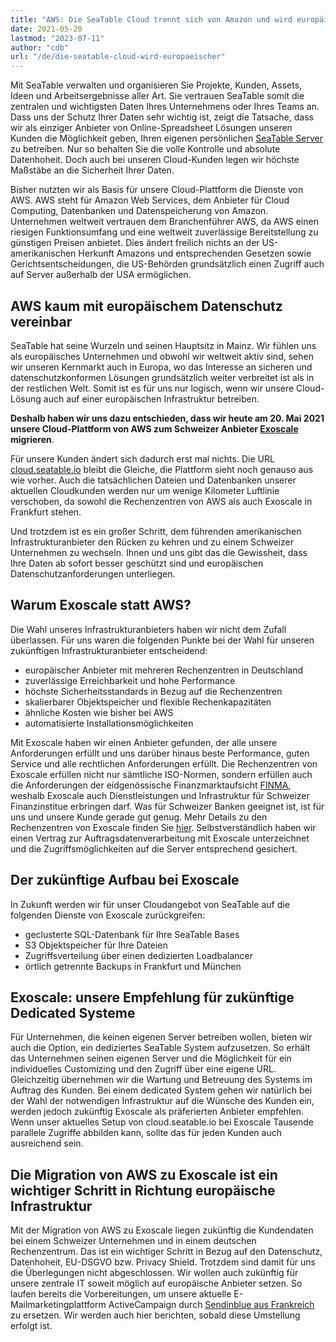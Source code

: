 ```yaml
---
title: "AWS: Die SeaTable Cloud trennt sich von Amazon und wird europäischer - SeaTable"
date: 2021-05-20
lastmod: "2023-07-11"
author: "cdb"
url: "/de/die-seatable-cloud-wird-europaeischer"
---
```


Mit SeaTable verwalten und organisieren Sie Projekte, Kunden, Assets, Ideen und Arbeitsergebnisse aller Art. Sie vertrauen SeaTable somit die zentralen und wichtigsten Daten Ihres Unternehmens oder Ihres Teams an. Dass uns der Schutz Ihrer Daten sehr wichtig ist, zeigt die Tatsache, dass wir als einziger Anbieter von Online-Spreadsheet Lösungen unseren Kunden die Möglichkeit geben, Ihren eigenen persönlichen [SeaTable Server](/enterprise-on-premise/) zu betreiben. Nur so behalten Sie die volle Kontrolle und absolute Datenhoheit. Doch auch bei unseren Cloud-Kunden legen wir höchste Maßstäbe an die Sicherheit Ihrer Daten.

Bisher nutzten wir als Basis für unsere Cloud-Plattform die Dienste von AWS. AWS steht für Amazon Web Services, dem Anbieter für Cloud Computing, Datenbanken und Datenspeicherung von Amazon. Unternehmen weltweit vertrauen dem Branchenführer AWS, da AWS einen riesigen Funktionsumfang und eine weltweit zuverlässige Bereitstellung zu günstigen Preisen anbietet. Dies ändert freilich nichts an der US-amerikanischen Herkunft Amazons und entsprechenden Gesetzen sowie Gerichtsentscheidungen, die US-Behörden grundsätzlich einen Zugriff auch auf Server außerhalb der USA ermöglichen.

## AWS kaum mit europäischem Datenschutz vereinbar

SeaTable hat seine Wurzeln und seinen Hauptsitz in Mainz. Wir fühlen uns als europäisches Unternehmen und obwohl wir weltweit aktiv sind, sehen wir unseren Kernmarkt auch in Europa, wo das Interesse an sicheren und datenschutzkonformen Lösungen grundsätzlich weiter verbreitet ist als in der restlichen Welt. Somit ist es für uns nur logisch, wenn wir unsere Cloud-Lösung auch auf einer europäischen Infrastruktur betreiben.

**Deshalb haben wir uns dazu entschieden, dass wir heute am 20. Mai 2021 unsere Cloud-Plattform von AWS zum Schweizer Anbieter [Exoscale](https://www.exoscale.com/) migrieren**.

Für unsere Kunden ändert sich dadurch erst mal nichts. Die URL [cloud.seatable.io](https://cloud.seatable.io) bleibt die Gleiche, die Plattform sieht noch genauso aus wie vorher. Auch die tatsächlichen Dateien und Datenbanken unserer aktuellen Cloudkunden werden nur um wenige Kilometer Luftlinie verschoben, da sowohl die Rechenzentren von AWS als auch Exoscale in Frankfurt stehen.

Und trotzdem ist es ein großer Schritt, dem führenden amerikanischen Infrastrukturanbieter den Rücken zu kehren und zu einem Schweizer Unternehmen zu wechseln. Ihnen und uns gibt das die Gewissheit, dass Ihre Daten ab sofort besser geschützt sind und europäischen Datenschutzanforderungen unterliegen.

## Warum Exoscale statt AWS?

Die Wahl unseres Infrastrukturanbieters haben wir nicht dem Zufall überlassen. Für uns waren die folgenden Punkte bei der Wahl für unseren zukünftigen Infrastrukturanbieter entscheidend:

- europäischer Anbieter mit mehreren Rechenzentren in Deutschland
- zuverlässige Erreichbarkeit und hohe Performance
- höchste Sicherheitsstandards in Bezug auf die Rechenzentren
- skalierbarer Objektspeicher und flexible Rechenkapazitäten
- ähnliche Kosten wie bisher bei AWS
- automatisierte Installationsmöglichkeiten

Mit Exoscale haben wir einen Anbieter gefunden, der alle unsere Anforderungen erfüllt und uns darüber hinaus beste Performance, guten Service und alle rechtlichen Anforderungen erfüllt. Die Rechenzentren von Exoscale erfüllen nicht nur sämtliche ISO-Normen, sondern erfüllen auch die Anforderungen der eidgenössische Finanzmarktaufsicht [FINMA](https://finma.ch/de/), weshalb Exoscale auch Dienstleistungen und Infrastruktur für Schweizer Finanzinstitue erbringen darf. Was für Schweizer Banken geeignet ist, ist für uns und unsere Kunde gerade gut genug. Mehr Details zu den Rechenzentren von Exoscale finden Sie [hier](https://www.exoscale.com/compliance/). Selbstverständlich haben wir einen Vertrag zur Auftragsdatenverarbeitung mit Exoscale unterzeichnet und die Zugriffsmöglichkeiten auf die Server entsprechend gesichert.

## Der zukünftige Aufbau bei Exoscale

In Zukunft werden wir für unser Cloudangebot von SeaTable auf die folgenden Dienste von Exoscale zurückgreifen:

- geclusterte SQL-Datenbank für Ihre SeaTable Bases
- S3 Objektspeicher für Ihre Dateien
- Zugriffsverteilung über einen dedizierten Loadbalancer
- örtlich getrennte Backups in Frankfurt und München

## Exoscale: unsere Empfehlung für zukünftige Dedicated Systeme

Für Unternehmen, die keinen eigenen Server betreiben wollen, bieten wir auch die Option, ein dediziertes SeaTable System aufzusetzen. So erhält das Unternehmen seinen eigenen Server und die Möglichkeit für ein individuelles Customizing und den Zugriff über eine eigene URL. Gleichzeitig übernehmen wir die Wartung und Betreuung des Systems im Auftrag des Kunden. Bei einem dedicated System gehen wir natürlich bei der Wahl der notwendigen Infrastruktur auf die Wünsche des Kunden ein, werden jedoch zukünftig Exoscale als präferierten Anbieter empfehlen. Wenn unser aktuelles Setup von cloud.seatable.io bei Exoscale Tausende parallele Zugriffe abbilden kann, sollte das für jeden Kunden auch ausreichend sein.

## Die Migration von AWS zu Exoscale ist ein wichtiger Schritt in Richtung europäische Infrastruktur

Mit der Migration von AWS zu Exoscale liegen zukünftig die Kundendaten bei einem Schweizer Unternehmen und in einem deutschen Rechenzentrum. Das ist ein wichtiger Schritt in Bezug auf den Datenschutz, Datenhoheit, EU-DSGVO bzw. Privacy Shield. Trotzdem sind damit für uns die Überlegungen nicht abgeschlossen. Wir wollen auch zukünftig für unsere zentrale IT soweit möglich auf europäische Anbieter setzen. So laufen bereits die Vorbereitungen, um unsere aktuelle E-Mailmarketingplattform ActiveCampaign durch [Sendinblue aus Frankreich](https://de.sendinblue.com/) zu ersetzen. Wir werden auch hier berichten, sobald diese Umstellung erfolgt ist.
